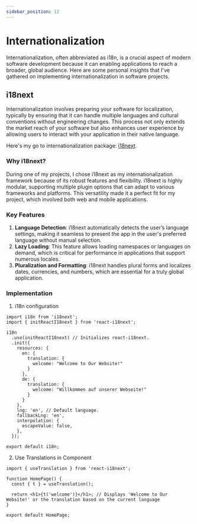 ```yaml
---
sidebar_position: 12
---
```


# Internationalization

Internationalization, often abbreviated as i18n, is a crucial aspect of modern software development because it can enabling applications to reach a broader, global audience. Here are some personal insights that I've gathered on implementing internationalization in software projects.

## i18next

Internationalization involves preparing your software for localization, typically by ensuring that it can handle multiple languages and cultural conventions without engineering changes. This process not only extends the market reach of your software but also enhances user experience by allowing users to interact with your application in their native language.

Here's my go to internationalization package: [i18next](https://www.i18next.com/).

### Why i18next?

During one of my projects, I chose i18next as my internationalization framework because of its robust features and flexibility. i18next is highly modular, supporting multiple plugin options that can adapt to various frameworks and platforms. This versatility made it a perfect fit for my project, which involved both web and mobile applications.

### Key Features

1. **Language Detection**: i18next automatically detects the user’s language settings, making it seamless to present the app in the user's preferred language without manual selection.
2. **Lazy Loading**: This feature allows loading namespaces or languages on demand, which is critical for performance in applications that support numerous locales.
3. **Pluralization and Formatting**: i18next handles plural forms and localizes dates, currencies, and numbers, which are essential for a truly global application.


### Implementation

1. i18n configuration

```
import i18n from 'i18next';
import { initReactI18next } from 'react-i18next';

i18n
  .use(initReactI18next) // Initializes react-i18next.
  .init({
    resources: {
      en: {
        translation: {
          welcome: "Welcome to Our Website!"
        }
      },
      de: {
        translation: {
          welcome: "Willkommen auf unserer Webseite!"
        }
      }
    },
    lng: 'en', // Default language.
    fallbackLng: 'en',
    interpolation: {
      escapeValue: false,
    },
  });

export default i18n;
```

2. Use Translations in Component
```
import { useTranslation } from 'react-i18next';

function HomePage() {
  const { t } = useTranslation();

  return <h1>{t('welcome')}</h1>; // Displays 'Welcome to Our Website!' or the translation based on the current language
}

export default HomePage;

```
